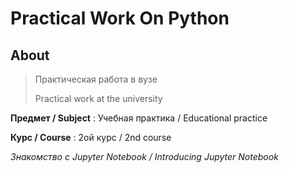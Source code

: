 # Practical Work On Python

## About

> Практическая работа в вузе
>
> Practical work at the university

**Предмет / Subject** :  Учебная практика / Educational practice

**Курс / Course** : 2ой курс / 2nd course

_Знакомство с Jupyter Notebook / Introducing Jupyter Notebook_
